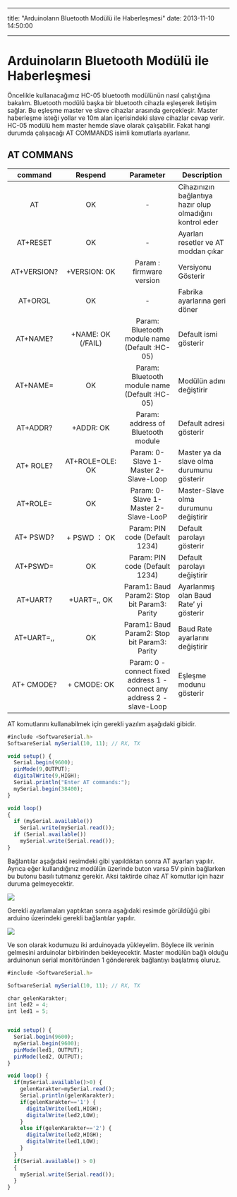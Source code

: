 
---

title:  "Arduinoların Bluetooth Modülü ile Haberleşmesi"
date:    2013-11-10 14:50:00

---

# Arduinoların Bluetooth Modülü ile Haberleşmesi

Öncelikle kullanacağımız HC-05 bluetooth modülünün nasıl çalıştığına bakalım. Bluetooth modülü başka bir bluetooth cihazla eşleşerek iletişim sağlar. Bu eşleşme master ve slave cihazlar arasında gerçekleşir. Master haberleşme isteği yollar ve 10m alan içerisindeki slave cihazlar cevap verir. HC-05 modülü hem master hemde slave olarak çalışabilir. Fakat hangi durumda çalışacağı AT COMMANDS isimli komutlarla ayarlanır.

## AT COMMANS

|  command  |  Respend  |  Parameter  |  Description  |
|:---------:|:---------:|:-----------:|--------------|
|AT         |OK         |   -         |Cihazınızın bağlantıya hazır olup olmadığını kontrol eder|
|AT+RESET   |OK         |   -          |Ayarları resetler ve AT moddan çıkar|
|AT+VERSION?|	+VERSION:<Param> OK|Param : firmware version|Versiyonu Gösterir|
|AT+ORGL	|OK|-|Fabrika ayarlarına geri döner|
|AT+NAME?	|+NAME:<Param> OK (/FAIL)	|Param: Bluetooth module name (Default :HC-05)|Default ismi gösterir|
|AT+NAME=<Param>	|OK|Param: Bluetooth module name (Default :HC-05)|Modülün adını değiştirir|
|AT+ADDR?	|+ADDR:<Param> OK	|Param: address of Bluetooth module|Default adresi gösterir|
|AT+ ROLE?|AT+ROLE=<Param>OLE:<Param> OK|Param: 0- Slave 1-Master 2-Slave-Loop|Master ya da slave olma durumunu gösterir|
|AT+ROLE=<Param>	|OK|Param: 0- Slave 1-Master 2-Slave-LooP|Master-Slave olma durumunu değiştirir|
|AT+ PSWD?|+ PSWD ：<Param> OK	|Param: PIN code (Default 1234)|Default parolayı gösterir|
|AT+PSWD=<Param>|OK|Param: PIN code (Default 1234)|Default parolayı değiştirir|
|AT+UART?|	+UART=<Param>,<Param2>, <Param3> OK|Param1: Baud Param2: Stop bit Param3: Parity|Ayarlanmış olan Baud Rate’ yi gösterir|
|AT+UART=<Param>,<Param2>,<Param3>	|OK|Param1: Baud Param2: Stop bit Param3: Parity|Baud Rate ayarlarını değiştirir|
|AT+ CMODE?|+ CMODE:<Param> OK	|Param: 0 - connect fixed address 1 - connect any address 2 - slave-Loop|Eşleşme modunu gösterir|



AT komutlarını kullanabilmek için gerekli yazılım aşağıdaki gibidir.

```javascript
#include <SoftwareSerial.h>
SoftwareSerial mySerial(10, 11); // RX, TX

void setup() {
  Serial.begin(9600);
  pinMode(9,OUTPUT);
  digitalWrite(9,HIGH);
  Serial.println("Enter AT commands:");
  mySerial.begin(38400);
}

void loop()
{
  if (mySerial.available())
    Serial.write(mySerial.read());
  if (Serial.available())
    mySerial.write(Serial.read());
}
```

Bağlantılar aşağıdaki resimdeki gibi yapıldıktan sonra AT ayarları yapılır.  Ayrıca eğer kullandığınız modülün üzerinde buton varsa 5V pinin bağlarken bu butonu basılı tutmanız gerekir. Aksi taktirde cihaz AT komutlar için hazır duruma gelmeyecektir.

![](https://cdn.instructables.com/FM8/W4A2/HKZAVRT9/FM8W4A2HKZAVRT9.MEDIUM.jpg)

Gerekli ayarlamaları yaptıktan sonra aşağıdaki resimde görüldüğü gibi arduino üzerindeki gerekli bağlantılar yapılır.

![](http://www.elektrobot.net/wp-content/uploads/Untitled-Sketch-2_bb.png)

Ve son olarak kodumuzu iki arduinoyada yükleyelim. Böylece ilk verinin gelmesini arduinolar birbirinden bekleyecektir. Master modülün bağlı olduğu arduinonun serial monitöründen 1 göndererek bağlantıyı başlatmış oluruz.

```javascript
#include <SoftwareSerial.h>

SoftwareSerial mySerial(10, 11); // RX, TX

char gelenKarakter;
int led2 = 4;
int led1 = 5;


void setup() {
  Serial.begin(9600);
  mySerial.begin(9600);
  pinMode(led1, OUTPUT);
  pinMode(led2, OUTPUT);
}

void loop() {
  if(mySerial.available()>0) {
    gelenKarakter=mySerial.read();
    Serial.println(gelenKarakter);
    if(gelenKarakter=='1') {
      digitalWrite(led1,HIGH);
      digitalWrite(led2,LOW);
    }
    else if(gelenKarakter=='2') {
      digitalWrite(led2,HIGH);
      digitalWrite(led1,LOW);
    }
  }
  if(Serial.available() > 0)
  {
    mySerial.write(Serial.read());
  }
}
```
